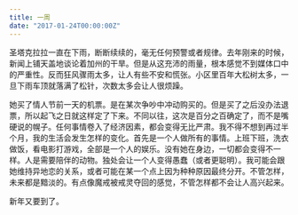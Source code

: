 ```yaml
---
title: 一周
date: "2017-01-24T00:00:00Z"
---
```


圣塔克拉拉一直在下雨，断断续续的，毫无任何预警或者规律。去年刚来的时候，新闻上铺天盖地谈论着加州的干旱。但是从这充沛的雨量，根本感觉不到媒体口中的严重性。反而狂风骤雨太多，让人有些不安和慌张。小区里百年大松树太多，一旦下雨车顶就落满了松针，次数太多会让人很烦躁。

她买了情人节前一天的机票。是在某次争吵中冲动购买的。但是买了之后没办法退票，所以起飞之日就这样定了下来。不同以往，这次是百分之百确定了，而不是嘴硬说的幌子。任何事情卷入了经济因素，都会变得无比严肃。我不得不想到再过半个月，我的生活会发生怎样的变化。首先是一个人做所有的事情。上班下班，洗衣做饭，看电影打游戏，全部是一个人的娱乐。没有她在身边，一切都会变得不一样。人是需要陪伴的动物。独处会让一个人变得愚蠢（或者更聪明）。我可能会跟她维持异地恋的关系，或者可能在某一个点上因为种种原因最终分开。不管怎样，未来都是黯淡的。有点像魔戒被戒灵夺回的感觉，不管怎样都不会让人高兴起来。

新年又要到了。
